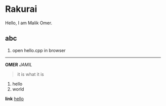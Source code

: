 # Rakurai

Hello, I am Malik Omer.

## abc

1. open hello.cpp in browser

---

**OMER**
*JAMIL*
>it is what it is

1. hello
2. world

**link**
[hello](https://www.markdownguide.org/cheat-sheet/)